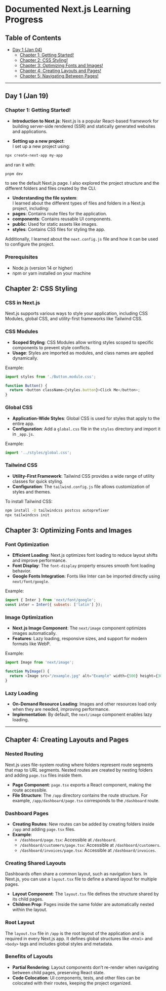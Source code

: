 # Documented Next.js Learning Progress

## Table of Contents

- [Day 1 (Jan 04)](#day-1-jan-19)
  - [Chapter 1: Getting Started!](#chapter-1-getting-started)
  - [Chapter 2: CSS Styling!](#chapter-2-css-styling)
  - [Chapter 3: Optimizing Fonts and Images!](#chapter-3-optimizing-fonts-and-images)
  - [Chapter 4: Creating Layouts and Pages!](#chapter-4-creating-layouts-and-pages)
  - [Chapter 5: Navigating Between Pages!](#chapter-5-navigating-between-pages)


---

## Day 1 (Jan 19)

### Chapter 1: Getting Started!
- **Introduction to Next.js**: 
Next.js is a popular React-based framework for building server-side rendered (SSR) and statically generated websites and applications.

- **Setting up a new project**:  
I set up a new project using:
```bash
npx create-next-app my-app
```
and ran it with:
```bash
pnpm dev
```
to see the default Next.js page. I also explored the project structure and the different folders and files created by the CLI.

- **Understanding the file system**:  
I learned about the different types of files and folders in a Next.js project, including:
- **pages**: Contains route files for the application.
- **components**: Contains reusable UI components.
- **public**: Used for static assets like images.
- **styles**: Contains CSS files for styling the app.

Additionally, I learned about the `next.config.js` file and how it can be used to configure the project.

### Prerequisites
- Node.js (version 14 or higher)
- npm or yarn installed on your machine

## Chapter 2: CSS Styling

### CSS in Next.js
Next.js supports various ways to style your application, including CSS Modules, global CSS, and utility-first frameworks like Tailwind CSS.

### CSS Modules
- **Scoped Styling**: CSS Modules allow writing styles scoped to specific components to prevent style conflicts.
- **Usage**: Styles are imported as modules, and class names are applied dynamically.

Example:
```javascript
import styles from './Button.module.css';

function Button() {
  return <button className={styles.button}>Click Me</button>;
}
```

### Global CSS
- **Application-Wide Styles**: Global CSS is used for styles that apply to the entire app.
- **Configuration**: Add a `global.css` file in the `styles` directory and import it in `_app.js`.

Example:
```javascript
import '../styles/global.css';
```

### Tailwind CSS
- **Utility-First Framework**: Tailwind CSS provides a wide range of utility classes for quick styling.
- **Configuration**: The `tailwind.config.js` file allows customization of styles and themes.

To install Tailwind CSS:
```bash
npm install -D tailwindcss postcss autoprefixer
npx tailwindcss init
```

## Chapter 3: Optimizing Fonts and Images

### Font Optimization
- **Efficient Loading**: Next.js optimizes font loading to reduce layout shifts and improve performance.
- **Font Display**: The `font-display` property ensures smooth font loading behavior.
- **Google Fonts Integration**: Fonts like Inter can be imported directly using `next/font/google`.

Example:
```javascript
import { Inter } from 'next/font/google';
const inter = Inter({ subsets: ['latin'] });
```

### Image Optimization
- **Next.js Image Component**: The `next/image` component optimizes images automatically.
- **Features**: Lazy loading, responsive sizes, and support for modern formats like WebP.

Example:
```javascript
import Image from 'next/image';

function MyImage() {
  return <Image src="/example.jpg" alt="Example" width={500} height={300} />;
}
```

### Lazy Loading
- **On-Demand Resource Loading**: Images and other resources load only when they are needed, improving performance.
- **Implementation**: By default, the `next/image` component enables lazy loading.

---

## Chapter 4: Creating Layouts and Pages

### Nested Routing
Next.js uses file-system routing where folders represent route segments that map to URL segments. Nested routes are created by nesting folders and adding `page.tsx` files inside them.

- **Page Component**: `page.tsx` exports a React component, making the route accessible.
- **File Structure**: The `/app` directory contains the route structure. For example, `/app/dashboard/page.tsx` corresponds to the `/dashboard` route.

### Dashboard Pages
- **Creating Routes**: New routes can be added by creating folders inside `/app` and adding `page.tsx` files.
- **Example**:
  - `/dashboard/page.tsx`: Accessible at `/dashboard`.
  - `/dashboard/customers/page.tsx`: Accessible at `/dashboard/customers`.
  - `/dashboard/invoices/page.tsx`: Accessible at `/dashboard/invoices`.

### Creating Shared Layouts
Dashboards often share a common layout, such as navigation bars. In Next.js, you can use a `layout.tsx` file to define a shared layout for multiple pages.

- **Layout Component**: The `layout.tsx` file defines the structure shared by its child pages.
- **Children Prop**: Pages inside the same folder are automatically nested within the layout.

### Root Layout
The `layout.tsx` file in `/app` is the root layout of the application and is required in every Next.js app. It defines global structures like `<html>` and `<body>` tags and includes global styles and metadata.

### Benefits of Layouts
- **Partial Rendering**: Layout components don’t re-render when navigating between child pages, preserving React state.
- **Code Colocation**: UI components, tests, and other files can be colocated with their routes, keeping the project organized.
